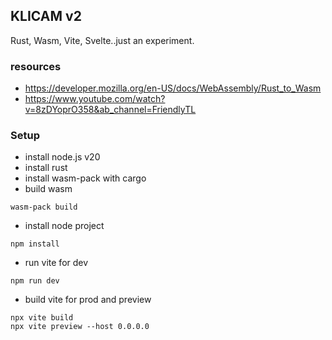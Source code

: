 ## KLICAM v2 
Rust, Wasm, Vite, Svelte..just an experiment.

### resources
- https://developer.mozilla.org/en-US/docs/WebAssembly/Rust_to_Wasm
- https://www.youtube.com/watch?v=8zDYoprO358&ab_channel=FriendlyTL

### Setup
- install node.js v20
- install rust
- install wasm-pack with cargo
- build wasm
```
wasm-pack build
```
- install node project
```
npm install
```

- run vite for dev
```
npm run dev
```

- build vite for prod and preview
```
npx vite build
npx vite preview --host 0.0.0.0
```
